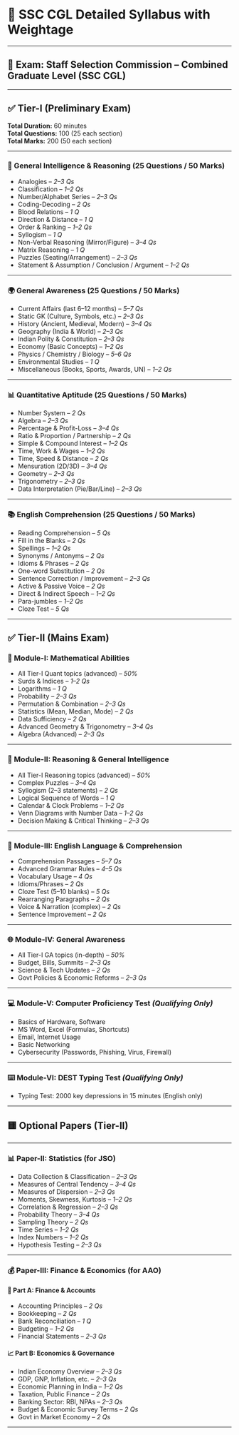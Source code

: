# 📝 SSC CGL Detailed Syllabus with Weightage

---

## 📌 Exam: Staff Selection Commission – Combined Graduate Level (SSC CGL)

---

## ✅ Tier-I (Preliminary Exam)

**Total Duration:** 60 minutes  
**Total Questions:** 100 (25 each section)  
**Total Marks:** 200 (50 each section)

---

### 🧠 General Intelligence & Reasoning (25 Questions / 50 Marks)

- Analogies – *2–3 Qs*
- Classification – *1–2 Qs*
- Number/Alphabet Series – *2–3 Qs*
- Coding-Decoding – *2 Qs*
- Blood Relations – *1 Q*
- Direction & Distance – *1 Q*
- Order & Ranking – *1–2 Qs*
- Syllogism – *1 Q*
- Non-Verbal Reasoning (Mirror/Figure) – *3–4 Qs*
- Matrix Reasoning – *1 Q*
- Puzzles (Seating/Arrangement) – *2–3 Qs*
- Statement & Assumption / Conclusion / Argument – *1–2 Qs*

---

### 🌍 General Awareness (25 Questions / 50 Marks)

- Current Affairs (last 6–12 months) – *5–7 Qs*
- Static GK (Culture, Symbols, etc.) – *2–3 Qs*
- History (Ancient, Medieval, Modern) – *3–4 Qs*
- Geography (India & World) – *2–3 Qs*
- Indian Polity & Constitution – *2–3 Qs*
- Economy (Basic Concepts) – *1–2 Qs*
- Physics / Chemistry / Biology – *5–6 Qs*
- Environmental Studies – *1 Q*
- Miscellaneous (Books, Sports, Awards, UN) – *1–2 Qs*

---

### 📊 Quantitative Aptitude (25 Questions / 50 Marks)

- Number System – *2 Qs*
- Algebra – *2–3 Qs*
- Percentage & Profit-Loss – *3–4 Qs*
- Ratio & Proportion / Partnership – *2 Qs*
- Simple & Compound Interest – *1–2 Qs*
- Time, Work & Wages – *1–2 Qs*
- Time, Speed & Distance – *2 Qs*
- Mensuration (2D/3D) – *3–4 Qs*
- Geometry – *2–3 Qs*
- Trigonometry – *2–3 Qs*
- Data Interpretation (Pie/Bar/Line) – *2–3 Qs*

---

### 📚 English Comprehension (25 Questions / 50 Marks)

- Reading Comprehension – *5 Qs*
- Fill in the Blanks – *2 Qs*
- Spellings – *1–2 Qs*
- Synonyms / Antonyms – *2 Qs*
- Idioms & Phrases – *2 Qs*
- One-word Substitution – *2 Qs*
- Sentence Correction / Improvement – *2–3 Qs*
- Active & Passive Voice – *2 Qs*
- Direct & Indirect Speech – *1–2 Qs*
- Para-jumbles – *1–2 Qs*
- Cloze Test – *5 Qs*

---

## ✅ Tier-II (Mains Exam)

### 📐 Module-I: Mathematical Abilities

- All Tier-I Quant topics (advanced) – *50%*
- Surds & Indices – *1–2 Qs*
- Logarithms – *1 Q*
- Probability – *2–3 Qs*
- Permutation & Combination – *2–3 Qs*
- Statistics (Mean, Median, Mode) – *2 Qs*
- Data Sufficiency – *2 Qs*
- Advanced Geometry & Trigonometry – *3–4 Qs*
- Algebra (Advanced) – *2–3 Qs*

---

### 🧠 Module-II: Reasoning & General Intelligence

- All Tier-I Reasoning topics (advanced) – *50%*
- Complex Puzzles – *3–4 Qs*
- Syllogism (2–3 statements) – *2 Qs*
- Logical Sequence of Words – *1 Q*
- Calendar & Clock Problems – *1–2 Qs*
- Venn Diagrams with Number Data – *1–2 Qs*
- Decision Making & Critical Thinking – *2–3 Qs*

---

### 📖 Module-III: English Language & Comprehension

- Comprehension Passages – *5–7 Qs*
- Advanced Grammar Rules – *4–5 Qs*
- Vocabulary Usage – *4 Qs*
- Idioms/Phrases – *2 Qs*
- Cloze Test (5–10 blanks) – *5 Qs*
- Rearranging Paragraphs – *2 Qs*
- Voice & Narration (complex) – *2 Qs*
- Sentence Improvement – *2 Qs*

---

### 🌐 Module-IV: General Awareness

- All Tier-I GA topics (in-depth) – *50%*
- Budget, Bills, Summits – *2–3 Qs*
- Science & Tech Updates – *2 Qs*
- Govt Policies & Economic Reforms – *2–3 Qs*

---

### 💻 Module-V: Computer Proficiency Test *(Qualifying Only)*

- Basics of Hardware, Software  
- MS Word, Excel (Formulas, Shortcuts)  
- Email, Internet Usage  
- Basic Networking  
- Cybersecurity (Passwords, Phishing, Virus, Firewall)

---

### ⌨️ Module-VI: DEST Typing Test *(Qualifying Only)*

- Typing Test: 2000 key depressions in 15 minutes (English only)

---

## 🟨 Optional Papers (Tier-II)

---

### 📊 Paper-II: Statistics (for JSO)

- Data Collection & Classification – *2–3 Qs*
- Measures of Central Tendency – *3–4 Qs*
- Measures of Dispersion – *2–3 Qs*
- Moments, Skewness, Kurtosis – *1–2 Qs*
- Correlation & Regression – *2–3 Qs*
- Probability Theory – *3–4 Qs*
- Sampling Theory – *2 Qs*
- Time Series – *1–2 Qs*
- Index Numbers – *1–2 Qs*
- Hypothesis Testing – *2–3 Qs*

---

### 💰 Paper-III: Finance & Economics (for AAO)

#### 📒 Part A: Finance & Accounts

- Accounting Principles – *2 Qs*
- Bookkeeping – *2 Qs*
- Bank Reconciliation – *1 Q*
- Budgeting – *1–2 Qs*
- Financial Statements – *2–3 Qs*

#### 📈 Part B: Economics & Governance

- Indian Economy Overview – *2–3 Qs*
- GDP, GNP, Inflation, etc. – *2–3 Qs*
- Economic Planning in India – *1–2 Qs*
- Taxation, Public Finance – *2 Qs*
- Banking Sector: RBI, NPAs – *2–3 Qs*
- Budget & Economic Survey Terms – *2 Qs*
- Govt in Market Economy – *2 Qs*

---
